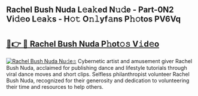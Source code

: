 ## Rachel Bush Nuda L𝚎a𝚔ed N𝚞𝚍e - Part-0N2 Vi𝚍𝚎o L𝚎a𝚔s - H𝚘𝚝 O𝚗𝚕yf𝚊ns P𝚑𝚘tos PV6Vq

# <h2><a href="http://kf0xgq.oniu.top/?m=Rachel+Bush+Nuda">🔗👉 🔴 Rachel Bush Nuda P𝚑ot𝚘𝚜 V𝚒d𝚎o</a></h2>

[![Rachel Bush Nuda Nu𝚍e𝚜](https://i.imgur.com/0qMVB7G.gif)](http://kf0xgq.oniu.top/?m=Rachel+Bush+Nuda)
Cybernetic artist and amusement giver Rachel Bush Nuda, acclaimed for publishing dance and lifestyle tutorials through viral dance moves and short clips. Selfless philanthropist volunteer Rachel Bush Nuda, recognized for their generosity and dedication to volunteering their time and resources to help others.  
